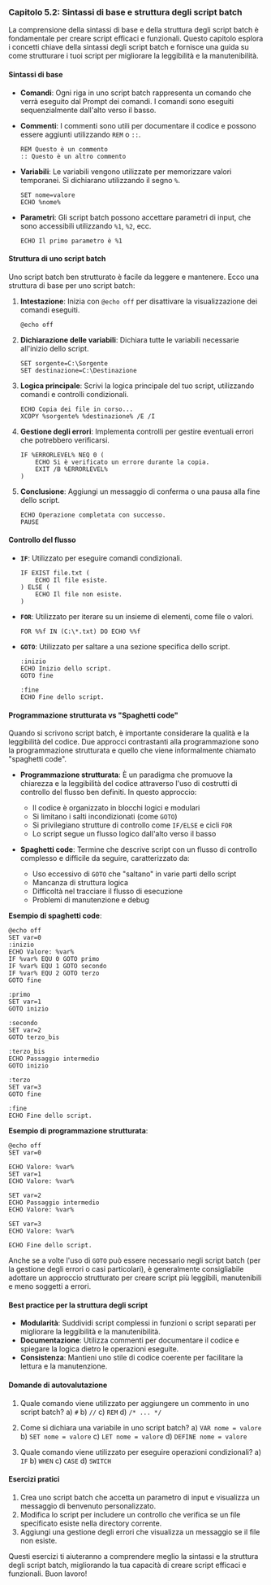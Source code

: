 ### Capitolo 5.2: Sintassi di base e struttura degli script batch

La comprensione della sintassi di base e della struttura degli script batch è fondamentale per creare script efficaci e funzionali. Questo capitolo esplora i concetti chiave della sintassi degli script batch e fornisce una guida su come strutturare i tuoi script per migliorare la leggibilità e la manutenibilità.

#### Sintassi di base

- **Comandi**: Ogni riga in uno script batch rappresenta un comando che verrà eseguito dal Prompt dei comandi. I comandi sono eseguiti sequenzialmente dall'alto verso il basso.

- **Commenti**: I commenti sono utili per documentare il codice e possono essere aggiunti utilizzando `REM` o `::`.
  ```batch
  REM Questo è un commento
  :: Questo è un altro commento
  ```

- **Variabili**: Le variabili vengono utilizzate per memorizzare valori temporanei. Si dichiarano utilizzando il segno `%`.
  ```batch
  SET nome=valore
  ECHO %nome%
  ```

- **Parametri**: Gli script batch possono accettare parametri di input, che sono accessibili utilizzando `%1`, `%2`, ecc.
  ```batch
  ECHO Il primo parametro è %1
  ```

#### Struttura di uno script batch

Uno script batch ben strutturato è facile da leggere e mantenere. Ecco una struttura di base per uno script batch:

1. **Intestazione**: Inizia con `@echo off` per disattivare la visualizzazione dei comandi eseguiti.
   ```batch
   @echo off
   ```

2. **Dichiarazione delle variabili**: Dichiara tutte le variabili necessarie all'inizio dello script.
   ```batch
   SET sorgente=C:\Sorgente
   SET destinazione=C:\Destinazione
   ```

3. **Logica principale**: Scrivi la logica principale del tuo script, utilizzando comandi e controlli condizionali.
   ```batch
   ECHO Copia dei file in corso...
   XCOPY %sorgente% %destinazione% /E /I
   ```

4. **Gestione degli errori**: Implementa controlli per gestire eventuali errori che potrebbero verificarsi.
   ```batch
   IF %ERRORLEVEL% NEQ 0 (
       ECHO Si è verificato un errore durante la copia.
       EXIT /B %ERRORLEVEL%
   )
   ```

5. **Conclusione**: Aggiungi un messaggio di conferma o una pausa alla fine dello script.
   ```batch
   ECHO Operazione completata con successo.
   PAUSE
   ```

#### Controllo del flusso

- **`IF`**: Utilizzato per eseguire comandi condizionali.
  ```batch
  IF EXIST file.txt (
      ECHO Il file esiste.
  ) ELSE (
      ECHO Il file non esiste.
  )
  ```

- **`FOR`**: Utilizzato per iterare su un insieme di elementi, come file o valori.
  ```batch
  FOR %%f IN (C:\*.txt) DO ECHO %%f
  ```

- **`GOTO`**: Utilizzato per saltare a una sezione specifica dello script.
  ```batch
  :inizio
  ECHO Inizio dello script.
  GOTO fine

  :fine
  ECHO Fine dello script.
  ```

#### Programmazione strutturata vs "Spaghetti code"

Quando si scrivono script batch, è importante considerare la qualità e la leggibilità del codice. Due approcci contrastanti alla programmazione sono la programmazione strutturata e quello che viene informalmente chiamato "spaghetti code".

- **Programmazione strutturata**: È un paradigma che promuove la chiarezza e la leggibilità del codice attraverso l'uso di costrutti di controllo del flusso ben definiti. In questo approccio:
  - Il codice è organizzato in blocchi logici e modulari
  - Si limitano i salti incondizionati (come `GOTO`)
  - Si privilegiano strutture di controllo come `IF/ELSE` e cicli `FOR`
  - Lo script segue un flusso logico dall'alto verso il basso

- **Spaghetti code**: Termine che descrive script con un flusso di controllo complesso e difficile da seguire, caratterizzato da:
  - Uso eccessivo di `GOTO` che "saltano" in varie parti dello script
  - Mancanza di struttura logica
  - Difficoltà nel tracciare il flusso di esecuzione
  - Problemi di manutenzione e debug

**Esempio di spaghetti code**:
```batch
@echo off
SET var=0
:inizio
ECHO Valore: %var%
IF %var% EQU 0 GOTO primo
IF %var% EQU 1 GOTO secondo
IF %var% EQU 2 GOTO terzo
GOTO fine

:primo
SET var=1
GOTO inizio

:secondo
SET var=2
GOTO terzo_bis

:terzo_bis
ECHO Passaggio intermedio
GOTO inizio

:terzo
SET var=3
GOTO fine

:fine
ECHO Fine dello script.
```

**Esempio di programmazione strutturata**:
```batch
@echo off
SET var=0

ECHO Valore: %var%
SET var=1
ECHO Valore: %var%

SET var=2
ECHO Passaggio intermedio
ECHO Valore: %var%

SET var=3
ECHO Valore: %var%

ECHO Fine dello script.
```

Anche se a volte l'uso di `GOTO` può essere necessario negli script batch (per la gestione degli errori o casi particolari), è generalmente consigliabile adottare un approccio strutturato per creare script più leggibili, manutenibili e meno soggetti a errori.

#### Best practice per la struttura degli script

- **Modularità**: Suddividi script complessi in funzioni o script separati per migliorare la leggibilità e la manutenibilità.
- **Documentazione**: Utilizza commenti per documentare il codice e spiegare la logica dietro le operazioni eseguite.
- **Consistenza**: Mantieni uno stile di codice coerente per facilitare la lettura e la manutenzione.

#### Domande di autovalutazione

1. Quale comando viene utilizzato per aggiungere un commento in uno script batch?
   a) `#`
   b) `//`
   c) `REM`
   d) `/* ... */`

2. Come si dichiara una variabile in uno script batch?
   a) `VAR nome = valore`
   b) `SET nome = valore`
   c) `LET nome = valore`
   d) `DEFINE nome = valore`

3. Quale comando viene utilizzato per eseguire operazioni condizionali?
   a) `IF`
   b) `WHEN`
   c) `CASE`
   d) `SWITCH`

#### Esercizi pratici

1. Crea uno script batch che accetta un parametro di input e visualizza un messaggio di benvenuto personalizzato.
2. Modifica lo script per includere un controllo che verifica se un file specificato esiste nella directory corrente.
3. Aggiungi una gestione degli errori che visualizza un messaggio se il file non esiste.

Questi esercizi ti aiuteranno a comprendere meglio la sintassi e la struttura degli script batch, migliorando la tua capacità di creare script efficaci e funzionali. Buon lavoro!